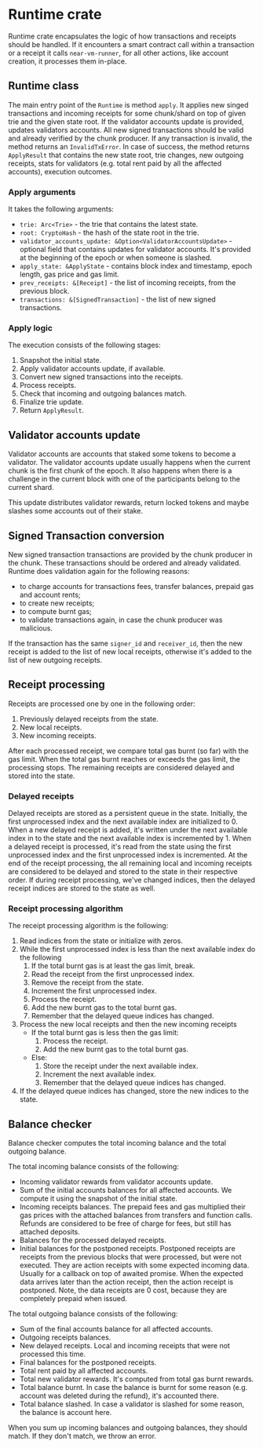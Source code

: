 # Runtime crate

Runtime crate encapsulates the logic of how transactions and receipts should be handled. If it encounters
a smart contract call within a transaction or a receipt it calls `near-vm-runner`, for all other actions, like account
creation, it processes them in-place.

## Runtime class

The main entry point of the `Runtime` is method `apply`.
It applies new singed transactions and incoming receipts for some chunk/shard on top of
given trie and the given state root.
If the validator accounts update is provided, updates validators accounts.
All new signed transactions should be valid and already verified by the chunk producer.
If any transaction is invalid, the method returns an `InvalidTxError`.
In case of success, the method returns `ApplyResult` that contains the new state root, trie changes,
new outgoing receipts, stats for validators (e.g. total rent paid by all the affected accounts),
execution outcomes.

### Apply arguments

It takes the following arguments:

- `trie: Arc<Trie>` - the trie that contains the latest state.
- `root: CryptoHash` - the hash of the state root in the trie.
- `validator_accounts_update: &Option<ValidatorAccountsUpdate>` - optional field that contains updates for validator accounts.
  It's provided at the beginning of the epoch or when someone is slashed.
- `apply_state: &ApplyState` - contains block index and timestamp, epoch length, gas price and gas limit.
- `prev_receipts: &[Receipt]` - the list of incoming receipts, from the previous block.
- `transactions: &[SignedTransaction]` - the list of new signed transactions.

### Apply logic

The execution consists of the following stages:

1. Snapshot the initial state.
1. Apply validator accounts update, if available.
1. Convert new signed transactions into the receipts.
1. Process receipts.
1. Check that incoming and outgoing balances match.
1. Finalize trie update.
1. Return `ApplyResult`.

## Validator accounts update

Validator accounts are accounts that staked some tokens to become a validator.
The validator accounts update usually happens when the current chunk is the first chunk of the epoch.
It also happens when there is a challenge in the current block with one of the participants belong to the current shard.

This update distributes validator rewards, return locked tokens and maybe slashes some accounts out of their stake.

## Signed Transaction conversion

New signed transaction transactions are provided by the chunk producer in the chunk. These transactions should be ordered and already validated.
Runtime does validation again for the following reasons:

- to charge accounts for transactions fees, transfer balances, prepaid gas and account rents;
- to create new receipts;
- to compute burnt gas;
- to validate transactions again, in case the chunk producer was malicious.

If the transaction has the same `signer_id` and `receiver_id`, then the new receipt is added to the list of new local receipts,
otherwise it's added to the list of new outgoing receipts.

## Receipt processing

Receipts are processed one by one in the following order:

1. Previously delayed receipts from the state.
1. New local receipts.
1. New incoming receipts.

After each processed receipt, we compare total gas burnt (so far) with the gas limit.
When the total gas burnt reaches or exceeds the gas limit, the processing stops.
The remaining receipts are considered delayed and stored into the state.

### Delayed receipts

Delayed receipts are stored as a persistent queue in the state.
Initially, the first unprocessed index and the next available index are initialized to 0.
When a new delayed receipt is added, it's written under the next available index in to the state and the next available index is incremented by 1.
When a delayed receipt is processed, it's read from the state using the first unprocessed index and the first unprocessed index is incremented.
At the end of the receipt processing, the all remaining local and incoming receipts are considered to be delayed and stored to the state in their respective order.
If during receipt processing, we've changed indices, then the delayed receipt indices are stored to the state as well.

### Receipt processing algorithm

The receipt processing algorithm is the following:

1. Read indices from the state or initialize with zeros.
1. While the first unprocessed index is less than the next available index do the following
   1. If the total burnt gas is at least the gas limit, break.
   1. Read the receipt from the first unprocessed index.
   1. Remove the receipt from the state.
   1. Increment the first unprocessed index.
   1. Process the receipt.
   1. Add the new burnt gas to the total burnt gas.
   1. Remember that the delayed queue indices has changed.
1. Process the new local receipts and then the new incoming receipts
   - If the total burnt gas is less then the gas limit:
     1. Process the receipt.
     1. Add the new burnt gas to the total burnt gas.
   - Else:
     1. Store the receipt under the next available index.
     1. Increment the next available index.
     1. Remember that the delayed queue indices has changed.
1. If the delayed queue indices has changed, store the new indices to the state.

## Balance checker

Balance checker computes the total incoming balance and the total outgoing balance.

The total incoming balance consists of the following:

- Incoming validator rewards from validator accounts update.
- Sum of the initial accounts balances for all affected accounts. We compute it using the snapshot of the initial state.
- Incoming receipts balances. The prepaid fees and gas multiplied their gas prices with the attached balances from transfers and function calls.
  Refunds are considered to be free of charge for fees, but still has attached deposits.
- Balances for the processed delayed receipts.
- Initial balances for the postponed receipts. Postponed receipts are receipts from the previous blocks that were processed, but were not executed.
  They are action receipts with some expected incoming data. Usually for a callback on top of awaited promise.
  When the expected data arrives later than the action receipt, then the action receipt is postponed.
  Note, the data receipts are 0 cost, because they are completely prepaid when issued.

The total outgoing balance consists of the following:

- Sum of the final accounts balance for all affected accounts.
- Outgoing receipts balances.
- New delayed receipts. Local and incoming receipts that were not processed this time.
- Final balances for the postponed receipts.
- Total rent paid by all affected accounts.
- Total new validator rewards. It's computed from total gas burnt rewards.
- Total balance burnt. In case the balance is burnt for some reason (e.g. account was deleted during the refund), it's accounted there.
- Total balance slashed. In case a validator is slashed for some reason, the balance is account here.

When you sum up incoming balances and outgoing balances, they should match.
If they don't match, we throw an error.
